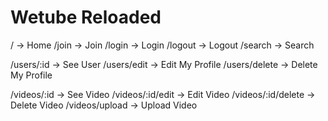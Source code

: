 # Wetube Reloaded

/ -> Home
/join -> Join
/login -> Login
/logout -> Logout
/search -> Search

/users/:id -> See User
/users/edit -> Edit My Profile
/users/delete -> Delete My Profile

/videos/:id -> See Video
/videos/:id/edit -> Edit Video
/videos/:id/delete -> Delete Video
/videos/upload -> Upload Video
